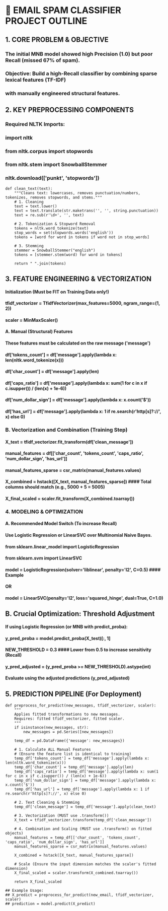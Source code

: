 # 📧 EMAIL SPAM CLASSIFIER PROJECT OUTLINE

## 1. CORE PROBLEM & OBJECTIVE
### The initial MNB model showed high Precision (1.0) but poor Recall (missed 67% of spam).
### Objective: Build a high-Recall classifier by combining sparse lexical features (TF-IDF)
### with manually engineered structural features.

## 2. KEY PREPROCESSING COMPONENTS

### Required NLTK Imports:
### import nltk
### from nltk.corpus import stopwords
### from nltk.stem import SnowballStemmer
### nltk.download(['punkt', 'stopwords']) 

```
def clean_text(text):
    """Cleans text: lowercases, removes punctuation/numbers, tokenizes, removes stopwords, and stems."""
    # 1. Cleaning
    text = text.lower()
    text = text.translate(str.maketrans('', '', string.punctuation))
    text = re.sub(r'\d+', '', text)
    
    # 2. Tokenization & Stopword Removal
    tokens = nltk.word_tokenize(text)
    stop_words = set(stopwords.words('english'))
    tokens = [word for word in tokens if word not in stop_words]
    
    # 3. Stemming
    stemmer = SnowballStemmer("english")
    tokens = [stemmer.stem(word) for word in tokens]
    
    return " ".join(tokens)
```

## 3. FEATURE ENGINEERING & VECTORIZATION

#### Initialization (Must be FIT on Training Data only!)
#### tfidf_vectorizer = TfidfVectorizer(max_features=5000, ngram_range=(1, 2))
#### scaler = MinMaxScaler()

#### A. Manual (Structural) Features
#### These features must be calculated on the raw message ('message')

#### df['tokens_count'] = df['message'].apply(lambda x: len(nltk.word_tokenize(x)))
#### df['char_count'] = df['message'].apply(len)
#### df['caps_ratio'] = df['message'].apply(lambda x: sum(1 for c in x if c.isupper()) / (len(x) + 1e-6))
#### df['num_dollar_sign'] = df['message'].apply(lambda x: x.count('$'))
#### df['has_url'] = df['message'].apply(lambda x: 1 if re.search(r'http[s]?://', x) else 0)

### B. Vectorization and Combination (Training Step)

#### X_text = tfidf_vectorizer.fit_transform(df['clean_message'])

#### manual_features = df[['char_count', 'tokens_count', 'caps_ratio', 'num_dollar_sign', 'has_url']]
#### manual_features_sparse = csr_matrix(manual_features.values)

#### X_combined = hstack([X_text, manual_features_sparse]) #### Total columns should match (e.g., 5000 + 5 = 5005)

#### X_final_scaled = scaler.fit_transform(X_combined.toarray())


### 4. MODELING & OPTIMIZATION

#### A. Recommended Model Switch (To increase Recall)
#### Use Logistic Regression or LinearSVC over Multinomial Naive Bayes.
#### from sklearn.linear_model import LogisticRegression
#### from sklearn.svm import LinearSVC

#### model = LogisticRegression(solver='liblinear', penalty='l2', C=0.5) #### Example
#### OR
#### model = LinearSVC(penalty='l2', loss='squared_hinge', dual=True, C=1.0) 

## B. Crucial Optimization: Threshold Adjustment
#### If using Logistic Regression (or MNB with predict_proba):

#### y_pred_proba = model.predict_proba(X_test)[:, 1]
#### NEW_THRESHOLD = 0.3 #### Lower from 0.5 to increase sensitivity (Recall)
#### y_pred_adjusted = (y_pred_proba >= NEW_THRESHOLD).astype(int)

#### Evaluate using the adjusted predictions (y_pred_adjusted)


## 5. PREDICTION PIPELINE (For Deployment)

```
def preprocess_for_predict(new_messages, tfidf_vectorizer, scaler):
    """
    Applies fitted transformations to new messages.
    Requires: fitted tfidf_vectorizer, fitted scaler.
    """
    if isinstance(new_messages, str):
        new_messages = pd.Series([new_messages])

    temp_df = pd.DataFrame({'message': new_messages})

    # 1. Calculate ALL Manual Features
    # (Ensure the feature list is identical to training)
    temp_df['tokens_count'] = temp_df['message'].apply(lambda x: len(nltk.word_tokenize(x)))
    temp_df['char_count'] = temp_df['message'].apply(len)
    temp_df['caps_ratio'] = temp_df['message'].apply(lambda x: sum(1 for c in x if c.isupper()) / (len(x) + 1e-6))
    temp_df['num_dollar_sign'] = temp_df['message'].apply(lambda x: x.count('$'))
    temp_df['has_url'] = temp_df['message'].apply(lambda x: 1 if re.search(r'http[s]?://', x) else 0)

    # 2. Text Cleaning & Stemming
    temp_df['clean_message'] = temp_df['message'].apply(clean_text)

    # 3. Vectorization (MUST use .transform())
    X_text = tfidf_vectorizer.transform(temp_df['clean_message'])

    # 4. Combination and Scaling (MUST use .transform() on fitted objects)
    manual_features = temp_df[['char_count', 'tokens_count', 'caps_ratio', 'num_dollar_sign', 'has_url']]
    manual_features_sparse = csr_matrix(manual_features.values)
    
    X_combined = hstack([X_text, manual_features_sparse])
    
    # Scale (Ensure the input dimension matches the scaler's fitted dimension)
    X_final_scaled = scaler.transform(X_combined.toarray())
    
    return X_final_scaled

## Example Usage:
## X_predict = preprocess_for_predict(new_email, tfidf_vectorizer, scaler)
## prediction = model.predict(X_predict)
```